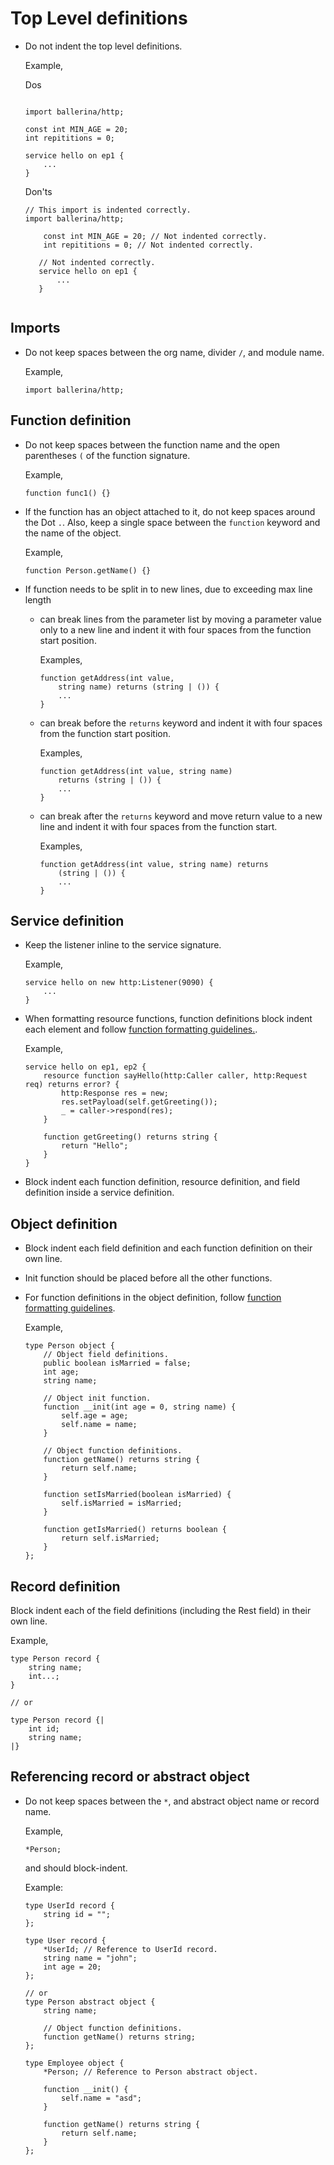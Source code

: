 # Top Level definitions

* Do not indent the top level definitions. 

  Example,
  
  Dos
    ```ballerina

    import ballerina/http;

    const int MIN_AGE = 20;
    int repititions = 0;
    
    service hello on ep1 {
        ...
    }

    ```
  Don'ts
  
    ```ballerina
    // This import is indented correctly.
    import ballerina/http; 
    
        const int MIN_AGE = 20; // Not indented correctly.
        int repititions = 0; // Not indented correctly.
        
       // Not indented correctly.
       service hello on ep1 {
           ...
       }
        
    ```
## Imports

* Do not keep spaces between the org name, divider `/`, and module name.

  Example,
  ```ballerina
  import ballerina/http;
  ```

## Function definition
* Do not keep spaces between the function name and the open parentheses `(` of the function signature.

  Example,
  ```ballerina
  function func1() {}
  ```
 
* If the function has an object attached to it, do not keep spaces around the Dot `.`. Also, keep a single space between the `function` keyword and the name of the object.

  Example,
  ```ballerina
  function Person.getName() {}
  ```
* If function needs to be split in to new lines, due to exceeding max line length
  - can break lines from the parameter list by moving a parameter value only to a 
    new line and indent it with four spaces from the function start position.
    
    Examples,
    ```ballerina
    function getAddress(int value,
        string name) returns (string | ()) {
        ...
    }
    ```
  - can break before the `returns` keyword and indent it with four spaces from the function start position.
    
    Examples,
    ```ballerina
    function getAddress(int value, string name)
        returns (string | ()) {
        ...
    }    
    ```
  - can break after the `returns` keyword and move return value to a new line
    and indent it with four spaces from the function start.
    
    Examples,
    ```ballerina
    function getAddress(int value, string name) returns
        (string | ()) {
        ...
    }          
    ```

## Service definition

* Keep the listener inline to the service signature.
  
  Example,
  ```ballerina
  service hello on new http:Listener(9090) {
      ...
  }
  ```
* When formatting resource functions, function definitions block indent each element and
  follow [function formatting guidelines.](#function-definition).
  
   Example,
    ```ballerina
    service hello on ep1, ep2 {
        resource function sayHello(http:Caller caller, http:Request req) returns error? {
            http:Response res = new;
            res.setPayload(self.getGreeting());
            _ = caller->respond(res);
        }
        
        function getGreeting() returns string {
            return "Hello";
        }
    }
    ```

* Block indent each function definition, resource definition, and field definition inside a service definition.
 
## Object definition

* Block indent each field definition and each function definition on their own line.
* Init function should be placed before all the other functions. 
* For function definitions in the object definition, follow [function formatting guidelines](#function-definition).

  Example,
  ```ballerina
  type Person object {
      // Object field definitions.
      public boolean isMarried = false;
      int age;
      string name;
  
      // Object init function.
      function __init(int age = 0, string name) {
          self.age = age;
          self.name = name;
      }
  
      // Object function definitions.
      function getName() returns string {
          return self.name;
      }
  
      function setIsMarried(boolean isMarried) {
          self.isMarried = isMarried;
      }
      
      function getIsMarried() returns boolean {
          return self.isMarried;
      }
  };
  ```

## Record definition
Block indent each of the field definitions (including the Rest field) in their own line.

  Example,
  ```ballerina
  type Person record {
      string name;
      int...;
  }

  // or

  type Person record {|
      int id;
      string name;
  |}
  ```

## Referencing record or abstract object 
* Do not keep spaces between the `*`, and abstract object name or record name.
  
  Example,
  ```ballerina
  *Person;
  ```
  and should block-indent.

  Example:

  ```ballerina
  type UserId record {
      string id = "";
  };
  
  type User record {
      *UserId; // Reference to UserId record.
      string name = "john";
      int age = 20;
  };

  // or
  type Person abstract object {
      string name;
  
      // Object function definitions.
      function getName() returns string;
  };

  type Employee object {
      *Person; // Reference to Person abstract object.

      function __init() {
          self.name = "asd";
      }

      function getName() returns string {
          return self.name;
      }
  };
  ```